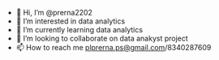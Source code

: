 - 👋 Hi, I’m @prerna2202
- 👀 I’m interested in data analytics 
- 🌱 I’m currently learning data analytics 
- 💞️ I’m looking to collaborate on data anakyst project
- 📫 How to reach me plprerna.ps@gmail.com/8340287609

<!---
prerna2202/prerna2202 is a ✨ special ✨ repository because its `README.md` (this file) appears on your GitHub profile.
You can click the Preview link to take a look at your changes.
--->
